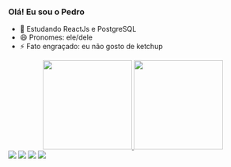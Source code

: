 ### Olá! Eu sou o Pedro

- 🌱 Estudando ReactJs e PostgreSQL
- 😄 Pronomes: ele/dele
- ⚡ Fato engraçado: eu não gosto de ketchup

<div align="center">
  <a href="https://github.com/Dev-Peu">
  <img height="180em" src="https://github-readme-stats.vercel.app/api?username=Dev-Peu&show_icons=true&theme=dark&include_all_commits=true&count_private=true"/>
  <img height="180em" src="https://github-readme-stats.vercel.app/api/top-langs/?username=Dev-Peu&layout=compact&langs_count=7&theme=dark"/>
</div>

  <div> 
  <a href="https://www.instagram.com/peu.holiveira/" target="_blank"><img src="https://img.shields.io/badge/-Instagram-%23E4405F?style=for-the-badge&logo=instagram&logoColor=white" target="_blank"></a>
 <a href = "" target="_blank"><img src="https://img.shields.io/badge/Discord-7289DA?style=for-the-badge&logo=discord&logoColor=white" target="_blank"></a> 
  <a href = "mailto:devpeu.contact@gmail.com"><img src="https://img.shields.io/badge/-Gmail-%23333?style=for-the-badge&logo=gmail&logoColor=white" target="_blank"></a>
  <a href = "https://www.linkedin.com/in/pedro-oliveira-ab090523a/" target="_blank"><img src="https://img.shields.io/badge/-LinkedIn-%230077B5?style=for-the-badge&logo=linkedin&logoColor=white" target="_blank"></a> 
</div>
